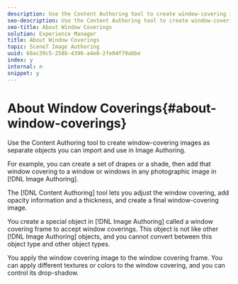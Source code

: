 ```yaml
---
description: Use the Content Authoring tool to create window-covering images as separate objects you can import and use in Image Authoring.
seo-description: Use the Content Authoring tool to create window-covering images as separate objects you can import and use in Image Authoring.
seo-title: About Window Coverings
solution: Experience Manager
title: About Window Coverings
topic: Scene7 Image Authoring
uuid: 68ac39c5-258b-4396-a4e8-2fe04f79abbe
index: y
internal: n
snippet: y
---
```


# About Window Coverings{#about-window-coverings}

Use the Content Authoring tool to create window-covering images as separate objects you can import and use in Image Authoring.

For example, you can create a set of drapes or a shade, then add that window covering to a window or windows in any photographic image in [!DNL Image Authoring].

The [!DNL Content Authoring] tool lets you adjust the window covering, add opacity information and a thickness, and create a final window-covering image.

You create a special object in [!DNL Image Authoring] called a window covering frame to accept window coverings. This object is not like other [!DNL Image Authoring] objects, and you cannot convert between this object type and other object types.

You apply the window covering image to the window covering frame. You can apply different textures or colors to the window covering, and you can control its drop-shadow. 
